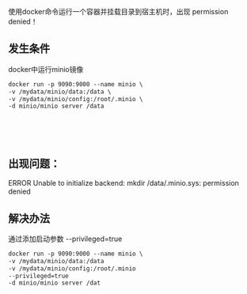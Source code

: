 使用docker命令运行一个容器并挂载目录到宿主机时，出现 permission denied！
## 发生条件
docker中运行minio镜像
```markdown
docker run -p 9090:9000 --name minio \ 
-v /mydata/minio/data:/data \
-v /mydata/minio/config:/root/.minio \
-d minio/minio server /data
```


​

​

## 出现问题：
ERROR Unable to initialize backend: mkdir /data/.minio.sys: permission denied
​

## 解决办法
通过添加启动参数 --privileged=true
​

```markdown
docker run -p 9090:9000 --name minio \
-v /mydata/minio/data:/data 
-v /mydata/minio/config:/root/.minio 
--privileged=true 
-d minio/minio server /dat
```
​

> 


